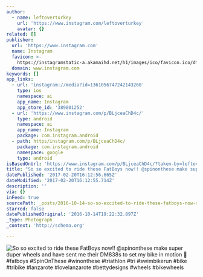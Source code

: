 ```yaml
---
author:
  - name: leftoverturkey
    url: 'https://www.instagram.com/leftoverturkey'
    avatar: {}
related: []
publisher:
  url: 'https://www.instagram.com'
  name: Instagram
  favicon: >-
    https://instagramstatic-a.akamaihd.net/h1/images/ico/favicon.ico/dfa85bb1fd63.ico
  domain: www.instagram.com
keywords: []
app_links:
  - url: 'instagram://media?id=1361056747242143260'
    type: ios
    namespace: ai
    app_name: Instagram
    app_store_id: '389801252'
  - url: 'https://www.instagram.com/p/BLjceaChD4c/'
    type: android
    namespace: ai
    app_name: Instagram
    package: com.instagram.android
  - path: https/instagram.com/p/BLjceaChD4c/
    package: com.instagram.android
    namespace: google
    type: android
isBasedOnUrl: 'https://www.instagram.com/p/BLjceaChD4c/?taken-by=leftoverturkey'
title: "So so excited to ride these FatBoys now!! @spinonthese make super duper wheels and have sent me their DM838s to set my bike in motion \uD83D\uDE0A #fatboys #SpinOnThese #winonthese #triathlon #tri #swimbikerun #bike #tribike #lanzarote #lovelanzarote #bettydesigns #wheels #bikewheels"
datePublished: '2017-02-20T16:12:56.665Z'
dateModified: '2017-02-20T16:12:55.714Z'
description: ''
via: {}
inFeed: true
sourcePath: _posts/2016-10-14-so-so-excited-to-ride-these-fatboys-now-spinonthese-make.md
starred: false
datePublishedOriginal: '2016-10-14T19:22:32.897Z'
_type: Photograph
_context: 'http://schema.org'

---
```

![So so excited to ride these FatBoys now!! @spinonthese make super duper wheels and have sent me their DM838s to set my bike in motion  #fatboys #SpinOnThese #winonthese #triathlon #tri #swimbikerun #bike #tribike #lanzarote #lovelanzarote #bettydesigns #wheels #bikewheels](https://scontent.cdninstagram.com/t51.2885-15/s640x640/sh0.08/e35/14705055_137795860017943_3255384931748020224_n.jpg?ig_cache_key=MTM2MTA1Njc0NzI0MjE0MzI2MA%3D%3D.2)